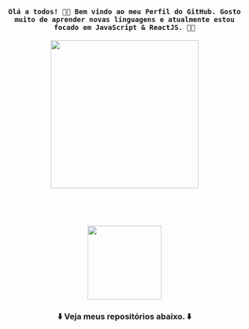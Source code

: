 <h4 align="center"><samp> Olá a todos! 👋🏾  Bem vindo ao meu Perfil do GitHub. Gosto muito de aprender novas linguagens e atualmente estou focado em JavaScript & ReactJS. 💙💛 </samp></h4>

<p align="center">
  <img height="300px" src="https://media1.giphy.com/media/JUji554QwdXwAuYkhP/giphy.gif?cid=ecf05e47wl0nf0953aj7hqzwp1ddeuxs9czwr2wtwxjvk9cn&rid=giphy.gif&ct=g">
</p>
 

<p align="center">
<img src="https://img.shields.io/badge/Python-3776AB?style=for-the-badge&logo=python&logoColor=white" alt=""> <img src="https://img.shields.io/badge/HTML-239120?style=for-the-badge&logo=html5&logoColor=white" alt=""> <img src="https://img.shields.io/badge/CSS-239120?&style=for-the-badge&logo=css3&logoColor=white" alt=""> <img 
src="https://img.shields.io/badge/JavaScript-F7DF1E?style=for-the-badge&logo=javascript&logoColor=black" alt="">
</p>

 
<p align="center">
<a href="https://api.whatsapp.com/send?phone=5511941680278" target="_blank"><a href="mailto:natanpedrodasilva@gmail.com" target="_blank"><img src="https://img.shields.io/badge/Gmail-D14836?style=for-the-badge&logo=gmail&logoColor=white" alt=""></a>
<a href="https://www.instagram.com/p3drosep/" target="_blank"><img src="https://img.shields.io/badge/Instagram-E4405F?style=for-the-badge&logo=instagram&logoColor=white" alt=""></a> <a href="https://www.linkedin.com/in/nat%C3%A3-pedro-735443218/" target="_blank"><img src="https://img.shields.io/badge/LinkedIn-0077B5?style=for-the-badge&logo=linkedin&logoColor=white" alt=""></a>
</p>

<p align="center">
<img height="150em" src="https://github-readme-stats.vercel.app/api/top-langs/?username=DevPedro10&layout=compact&langs_count=7&theme=dark"/>
</p>

<h3 align="center">⬇️ Veja meus repositórios abaixo. ⬇️</h3>


